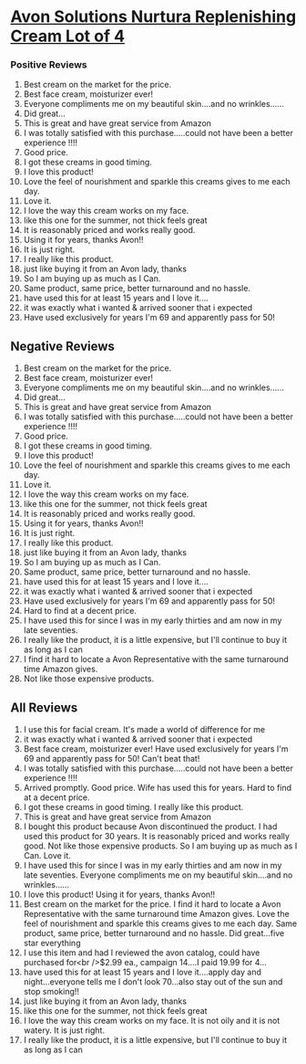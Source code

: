 # [Avon Solutions Nurtura Replenishing Cream Lot of 4](https://products.checkmycream.com/products/Avon-Solutions-Nurtura-Replenishing-Cream-Lot-of-4.html)

### Positive Reviews

<ol>
      <li>Best cream on the market for the price.</li>
      <li>Best face cream, moisturizer ever!  </li>
      <li>Everyone compliments me on my beautiful skin....and no wrinkles......</li>
      <li>Did great...</li>
      <li>This is great and have great service from Amazon</li>
      <li>I was totally satisfied with this purchase.....could not have been a better experience !!!!</li>
      <li>Good price.</li>
      <li>I got these creams in good timing.</li>
      <li>I love this product!</li>
      <li>Love the feel of nourishment and sparkle this creams gives to me each day.</li>
      <li>Love it.</li>
      <li>I love the way this cream works on my face.</li>
      <li>like this one for the summer, not thick feels great</li>
      <li>It is reasonably priced and works really good.</li>
      <li>Using it for years, thanks Avon!!</li>
      <li>It is just right.</li>
      <li>I really like this product.</li>
      <li>just like buying it from an Avon lady, thanks</li>
      <li>So I am buying up as much as I Can.</li>
      <li>Same product, same price, better turnaround and no hassle.</li>
      <li>have used this for at least 15 years and I love it....</li>
      <li>it was exactly what i wanted &amp; arrived sooner that i expected</li>
      <li>Have used exclusively for years I&#x27;m 69 and apparently pass for 50!</li>
</ol>


<h2>Negative Reviews</h2>
<ol>
<li> Best cream on the market for the price.</li>
<li> Best face cream, moisturizer ever!  </li>
<li> Everyone compliments me on my beautiful skin....and no wrinkles......</li>
<li> Did great...</li>
<li> This is great and have great service from Amazon</li>
<li> I was totally satisfied with this purchase.....could not have been a better experience !!!!</li>
<li> Good price.</li>
<li> I got these creams in good timing.</li>
<li> I love this product!</li>
<li> Love the feel of nourishment and sparkle this creams gives to me each day.</li>
<li> Love it.</li>
<li> I love the way this cream works on my face.</li>
<li> like this one for the summer, not thick feels great</li>
<li> It is reasonably priced and works really good.</li>
<li> Using it for years, thanks Avon!!</li>
<li> It is just right.</li>
<li> I really like this product.</li>
<li> just like buying it from an Avon lady, thanks</li>
<li> So I am buying up as much as I Can.</li>
<li> Same product, same price, better turnaround and no hassle.</li>
<li> have used this for at least 15 years and I love it....</li>
<li> it was exactly what i wanted &amp; arrived sooner that i expected</li>
<li> Have used exclusively for years I&#x27;m 69 and apparently pass for 50!</li>
<li> Hard to find at a decent price.</li>
<li> I have used this for since I was in my early thirties and am now in my late seventies.  </li>
<li> I really like the product, it is a little expensive, but I&#x27;ll continue to buy it as long as I can</li>
<li> I find it hard to locate a Avon Representative with the same turnaround time Amazon gives.</li>
<li> Not like those expensive products.</li>
</ol>

<h2>All Reviews</h2>

<ol>
    <li> I use this for facial cream. It&#x27;s made a world of difference for me</li>
    <li> it was exactly what i wanted &amp; arrived sooner that i expected</li>
    <li> Best face cream, moisturizer ever!  Have used exclusively for years I&#x27;m 69 and apparently pass for 50! Can&#x27;t beat that!</li>
    <li> I was totally satisfied with this purchase.....could not have been a better experience !!!!</li>
    <li> Arrived promptly.  Good price. Wife has used this for years.  Hard to find at a decent price.</li>
    <li> I got these creams in good timing. I really like this product.</li>
    <li> This is great and have great service from Amazon</li>
    <li> I bought this product because Avon discontinued the product. I had used this product for 30 years. It is reasonably priced and works really good. Not like those expensive products. So I am buying up as much as I Can. Love it.</li>
    <li> I have used this for since I was in my early thirties and am now in my late seventies.  Everyone compliments me on my beautiful skin....and no wrinkles......</li>
    <li> I love this product! Using it for years, thanks Avon!!</li>
    <li> Best cream on the market for the price. I find it hard to locate a Avon Representative with the same turnaround time Amazon gives. Love the feel of nourishment and sparkle this creams gives to me each day. Same product, same price, better turnaround and no hassle. Did great...five star everything</li>
    <li> I use this item and had I reviewed the avon catalog, could have purchased for&lt;br /&gt;$2.99 ea., campaign 14....I paid 19.99 for 4...</li>
    <li> have used this for at least 15 years and I love it....apply day and night...everyone tells me I don&#x27;t look 70...also stay out of the sun and stop smoking!!</li>
    <li> just like buying it from an Avon lady, thanks</li>
    <li> like this one for the summer, not thick feels great</li>
    <li> I love the way this cream works on my face. It is not oily and it is not watery. It is just right.</li>
    <li> I really like the product, it is a little expensive, but I&#x27;ll continue to buy it as long as I can</li>
</ol>




